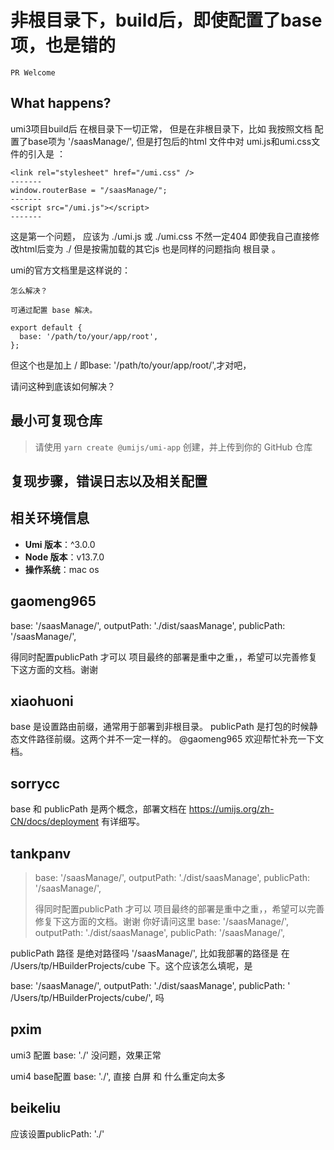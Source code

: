 # 非根目录下，build后，即使配置了base项，也是错的

`PR Welcome`

<!--
感谢您向我们反馈问题，为了高效的解决问题，我们期望你能提供以下信息：
-->

## What happens?

<!-- 清晰的描述下遇到的问题。-->

umi3项目build后 在根目录下一切正常，
但是在非根目录下，比如 我按照文档 配置了base项为 '/saasManage/', 但是打包后的html 文件中对 umi.js和umi.css文件的引入是 ：

```
<link rel="stylesheet" href="/umi.css" />
-------
window.routerBase = "/saasManage/";
-------
<script src="/umi.js"></script>
-------
```

这是第一个问题， 应该为 ./umi.js 或 ./umi.css 不然一定404
即使我自己直接修改html后变为 ./ 但是按需加载的其它js 也是同样的问题指向 根目录 。

umi的官方文档里是这样说的：

```
怎么解决？

可通过配置 base 解决。

export default {
  base: '/path/to/your/app/root',
};
```

但这个也是加上 / 即base: '/path/to/your/app/root/',才对吧，

请问这种到底该如何解决？

## 最小可复现仓库

> 请使用 `yarn create @umijs/umi-app` 创建，并上传到你的 GitHub 仓库

<!-- 为节约大家的时间，无复现步骤的 ISSUE 会被关闭，提供之后再 REOPEN -->
<!-- https://github.com/YOUR_REPOSITORY_URL -->

## 复现步骤，错误日志以及相关配置

<!-- 请提供复现步骤，错误日志以及相关配置 -->
<!-- 可以尝试不要锁版本，重新安装依赖试试先 -->

## 相关环境信息

- **Umi 版本**：^3.0.0
- **Node 版本**：v13.7.0
- **操作系统**：mac os

## gaomeng965

base: '/saasManage/',
outputPath: './dist/saasManage',
publicPath: '/saasManage/',

得同时配置publicPath 才可以
项目最终的部署是重中之重，，希望可以完善修复下这方面的文档。谢谢

## xiaohuoni

base 是设置路由前缀，通常用于部署到非根目录。
publicPath 是打包的时候静态文件路径前缀。这两个并不一定一样的。
@gaomeng965 欢迎帮忙补充一下文档。

## sorrycc

base 和 publicPath 是两个概念，部署文档在 https://umijs.org/zh-CN/docs/deployment 有详细写。

## tankpanv

> base: '/saasManage/', outputPath: './dist/saasManage', publicPath: '/saasManage/',
>
> 得同时配置publicPath 才可以 项目最终的部署是重中之重，，希望可以完善修复下这方面的文档。谢谢
> 你好请问这里
> base: '/saasManage/',
> outputPath: './dist/saasManage',
> publicPath: '/saasManage/',

publicPath 路径 是绝对路径吗 '/saasManage/',
比如我部署的路径是 在 /Users/tp/HBuilderProjects/cube 下。这个应该怎么填呢，是

base: '/saasManage/',
outputPath: './dist/saasManage',
publicPath: ' /Users/tp/HBuilderProjects/cube/',
吗

## pxim

umi3 配置 base: './' 没问题，效果正常

umi4 base配置 base: './', 直接 白屏 和 什么重定向太多

## beikeliu

应该设置publicPath: './'
